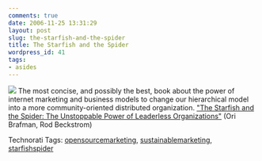 ```yaml
---
comments: true
date: 2006-11-25 13:31:29
layout: post
slug: the-starfish-and-the-spider
title: The Starfish and the Spider
wordpress_id: 41
tags:
- asides
---
```


[![](http://ec3.images-amazon.com/images/P/1591841437.01._SCTHUMBZZZ_V39358835_.jpg)](http://www.amazon.com/gp/redirect.html%3FASIN=1591841437%26tag=findmassage-20%26lcode=xm2%26cID=2025%26ccmID=165953%26location=/o/ASIN/1591841437%253FSubscriptionId=02ZH6J1W0649DTNS6002) The most concise, and possibly the best, book about the power of internet marketing and business models to change our hierarchical model into a more community-oriented distributed organization.
["The Starfish and the Spider: The Unstoppable Power of Leaderless Organizations"](http://www.amazon.com/gp/redirect.html%3FASIN=1591841437%26tag=findmassage-20%26lcode=xm2%26cID=2025%26ccmID=165953%26location=/o/ASIN/1591841437%253FSubscriptionId=02ZH6J1W0649DTNS6002) (Ori Brafman, Rod Beckstrom)



Technorati Tags: [opensourcemarketing](http://www.technorati.com/tag/opensourcemarketing), [sustainablemarketing](http://www.technorati.com/tag/sustainablemarketing), [starfishspider](http://www.technorati.com/tag/starfishspider)
